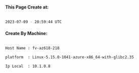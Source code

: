 
   
#### This Page Create at:

```bash

2023-07-09 - 20:59:44 UTC

```

#### Create By Machine:

```bash

Host Name : fv-az618-218

platform  : Linux-5.15.0-1041-azure-x86_64-with-glibc2.35

Ip Local  : 10.1.0.8

```

